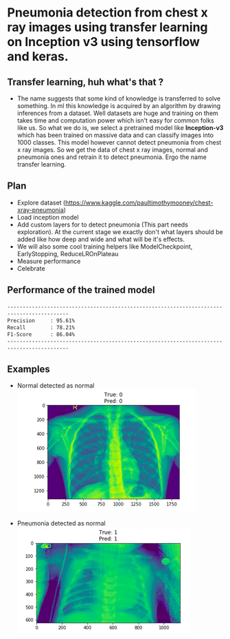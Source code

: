# Pneumonia detection from chest x ray images using transfer learning on Inception v3 using tensorflow and keras.

## Transfer learning, huh what's that ?
  - The name suggests that some kind of knowledge is transferred to solve something. In ml this knowledge is acquired by an algorithm by drawing inferences from a dataset. Well datasets are huge and training on them takes time and computation power which isn't easy for common folks like us. So what we do is, we select a pretrained model like **Inception-v3** which has been trained on massive data and can classify images into 1000 classes. This model however cannot detect pneumonia from chest x ray images. So we get the data of chest x ray images, normal and pneumonia ones and retrain it to detect pneumonia. Ergo the name transfer learning.

## Plan
  - Explore dataset (https://www.kaggle.com/paultimothymooney/chest-xray-pneumonia)
  - Load inception model
  - Add custom layers for to detect pneumonia (This part needs exploration). At the current stage we exactly don't what layers should be added like how deep and wide and what will be it's effects. 
  - We will also some cool training helpers like ModelCheckpoint, EarlyStopping, ReduceLROnPlateau
  - Measure performance
  - Celebrate
  
## Performance of the trained model

```
------------------------------------------------------------------------------------------
Precision     : 95.61%
Recall        : 78.21%
F1-Score      : 86.04%
------------------------------------------------------------------------------------------
```

## Examples

  - Normal detected as normal
  ![alt text](https://github.com/a1rishav/pneumonia_detection_from_chest_x_ray/blob/master/images/normal.png)
  
  - Pneumonia detected as normal
  ![alt text](https://github.com/a1rishav/pneumonia_detection_from_chest_x_ray/blob/master/images/pneumonia.png)
